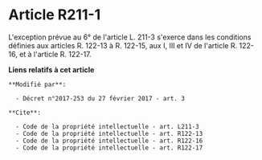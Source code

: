 # Article R211-1

L'exception prévue au 6° de l'article L. 211-3 s'exerce dans les conditions définies aux articles R. 122-13 à R. 122-15, aux
I, III et IV de l'article R. 122-16, et à l'article R. 122-17.

**Liens relatifs à cet article**

	**Modifié par**:

	  - Décret n°2017-253 du 27 février 2017 - art. 3

	**Cite**:

	  - Code de la propriété intellectuelle - art. L211-3
	  - Code de la propriété intellectuelle - art. R122-13
	  - Code de la propriété intellectuelle - art. R122-16
	  - Code de la propriété intellectuelle - art. R122-17
